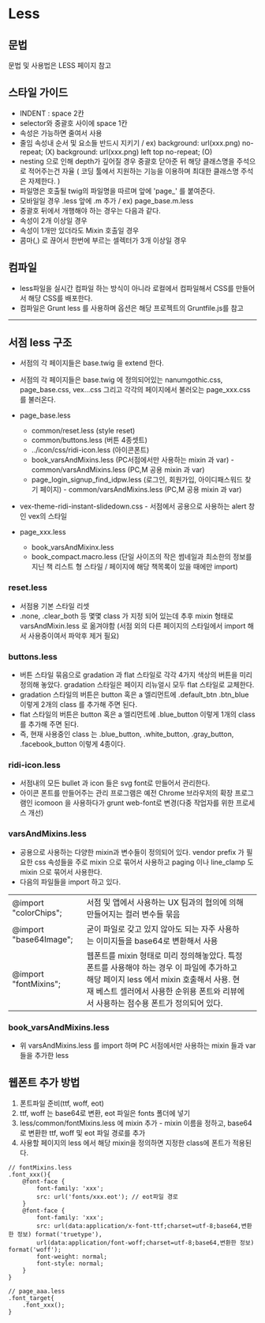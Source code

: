 # Less

## 문법

문법 및 사용법은 LESS 페이지 참고

## 스타일 가이드

- INDENT : space 2칸
- selector와 중괄호 사이에 space 1칸
- 속성은 가능하면 줄여서 사용
- 줄임 속성내 순서 및 요소들 반드시 지키기 / ex) background: url(xxx.png) no-repeat; (X)  background: url(xxx.png) left top no-repeat; (O) 
- nesting 으로 인해 depth가 깊어질 경우 중괄호 닫아준 뒤 해당 클래스명을 주석으로 적어주는건 자율 ( 코딩 툴에서 지원하는 기능을 이용하며 최대한 클래스명 주석은 자제한다. )
- 파일명은 호출될 twig의  파일명을 따르며 앞에 'page_' 를 붙여준다.
- 모바일일 경우 .less 앞에 .m 추가 / ex) page_base.m.less
- 중괄호 뒤에서 개행해야 하는 경우는 다음과 같다.
- 속성이 2개 이상일 경우
- 속성이 1개만 있더라도 Mixin 호출일 경우
- 콤마(,) 로 끊어서 한번에 부르는 셀렉터가 3개 이상일 경우 


## 컴파일

- less파일을 실시간 컴파일 하는 방식이 아니라 로컬에서 컴파일해서 CSS를 만들어서 해당 CSS를 배포한다.
- 컴파일은 Grunt less 를 사용하며 옵션은 해당 프로젝트의 Gruntfile.js를 참고

---

## 서점 less 구조

- 서점의 각 페이지들은 base.twig 을 extend 한다.
- 서점의 각 페이지들은 base.twig 에 정의되어있는 nanumgothic.css, page_base.css, vex...css 그리고 각각의 페이지에서 불러오는 page_xxx.css를 불러온다. 
- page_base.less
  - common/reset.less (style reset)
  - common/buttons.less (버튼 4종셋트)
  - ../icon/css/ridi-icon.less (아이콘폰트)
  - book_varsAndMixins.less (PC서점에서만 사용하는 mixin 과 var) - common/varsAndMixins.less (PC,M 공용 mixin 과 var)
  - page_login_signup_find_idpw.less (로그인, 회원가입, 아이디패스워드 찾기 페이지) - common/varsAndMixins.less (PC,M 공용 mixin 과 var)

- vex-theme-ridi-instant-slidedown.css - 서점에서 공용으로 사용하는 alert 창인 vex의 스타일 
- page_xxx.less
  - book_varsAndMixinx.less
  - book_compact.macro.less (단일 사이즈의 작은 썸네일과 최소한의 정보를 지닌 책 리스트 형 스타일 / 페이지에 해당 책목록이 있을 때에만 import)

### reset.less
- 서점용 기본 스타일 리셋
- .none, .clear_both 등 몇몇 class 가 지정 되어 있는데 추후 mixin 형태로 varsAndMixin.less 로 옮겨야함 (서점 외의 다른 페이지의 스타일에서 import 해서 사용중이여서 파악후 제거 필요)

### buttons.less
- 버튼 스타일 묶음으로 gradation 과 flat 스타일로 각각 4가지 색상의 버튼을 미리 정의해 놓았다. gradation 스타일은 페이지 리뉴얼시 모두 flat 스타일로 교체한다.
- gradation 스타일의 버튼은 button 혹은 a 엘리먼트에 .default_btn .btn_blue 이렇게 2개의 class 를 추가해 주면 된다.
- flat 스타일의 버튼은 button 혹은 a 엘리먼트에 .blue_button 이렇게 1개의 class 를 추가해 주면 된다.
- 즉, 현재 사용중인 class 는 .blue_button, .white_button, .gray_button, .facebook_button 이렇게 4종이다.

### ridi-icon.less
- 서점내의 모든 bullet 과 icon 들은 svg font로 만들어서 관리한다.
- 아이콘 폰트를 만들어주는 관리 프로그램은 예전 Chrome 브라우저의 확장 프로그램인 icomoon 을 사용하다가 grunt web-font로 변경(다중 작업자를 위한 프로세스 개선)

### varsAndMixins.less
- 공용으로 사용하는 다양한 mixin과 변수들이 정의되어 있다.
  vendor prefix 가 필요한 css 속성들을 주로 mixin 으로 묶어서 사용하고 paging 이나 line_clamp 도 mixin 으로 묶어서 사용한다.
- 다음의 파일들을 import 하고 있다.

|  |  |  |
|--|--|--|
| @import "colorChips";	| 서점 및 앱에서 사용하는 UX 팀과의 협의에 의해 만들어지는 컬러 변수들 묶음 |
| @import "base64Image";	| 굳이 파일로 갖고 있지 않아도 되는 자주 사용하는 이미지들을 base64로 변환해서 사용 |
| @import "fontMixins";	| 웹폰트를 mixin 형태로 미리 정의해놓았다. 특정 폰트를 사용해야 하는 경우 이 파일에 추가하고 해당 페이지 less 에서 mixin 호출해서 사용. 현재 베스트 셀러에서 사용한 순위용 폰트와 리뷰에서 사용하는 점수용 폰트가 정의되어 있다. |


### book_varsAndMixins.less
- 위 varsAndMixins.less 를 import 하며 PC 서점에서만 사용하는 mixin 들과 var 들을 추가한 less


## 웹폰트 추가 방법
1. 폰트파일 준비(ttf, woff, eot)
2. ttf, woff 는 base64로 변환, eot 파일은 fonts 폴더에 넣기
3. less/common/fontMixins.less 에 mixin 추가 - mixin 이름을 정하고, base64로 변환한 ttf, woff 및 eot 파일 경로를 추가
4. 사용할 페이지의 less 에서 해당 mixin을 정의하면 지정한 class에 폰트가 적용된다.
 

```less
// fontMixins.less
.font_xxx(){
    @font-face {
        font-family: 'xxx';
        src: url('fonts/xxx.eot'); // eot파일 경로
    }
    @font-face {
        font-family: 'xxx';
        src: url(data:application/x-font-ttf;charset=utf-8;base64,변환한 정보) format('truetype'),
        url(data:application/font-woff;charset=utf-8;base64,변환한 정보) format('woff');
        font-weight: normal;
        font-style: normal;
    }
}
 
// page_aaa.less
.font_target{
    .font_xxx();
}
```
